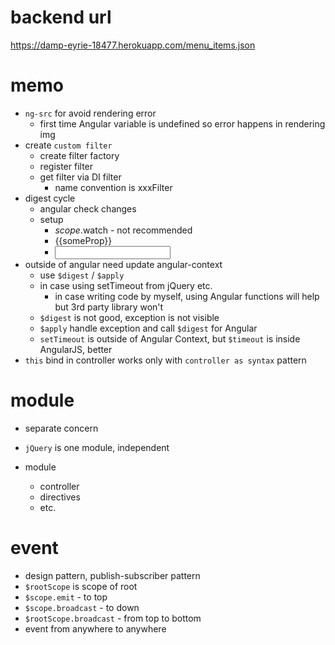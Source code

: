 # backend url

https://damp-eyrie-18477.herokuapp.com/menu_items.json

# memo

- `ng-src` for avoid rendering error
  - first time Angular variable is undefined so error happens in rendering img
- create `custom filter`
  - create filter factory
  - register filter
  - get filter via DI filter
    - name convention is xxxFilter
- digest cycle
  - angular check changes
  - setup
    - $scope.$watch - not recommended
    - {{someProp}}
    - <input ng-model="someProp">
- outside of angular need update angular-context
  - use `$digest` / `$apply`
  - in case using setTimeout from jQuery etc.
    - in case writing code by myself, using Angular functions will help but 3rd party library won't
  - `$digest` is not good, exception is not visible
  - `$apply` handle exception and call `$digest` for Angular
  - `setTimeout` is outside of Angular Context, but `$timeout` is inside AngularJS, better
- `this` bind in controller works only with `controller as syntax` pattern

# module

- separate concern
- `jQuery` is one module, independent

- module
  - controller
  - directives
  - etc.

# event

- design pattern, publish-subscriber pattern
- `$rootScope` is scope of root
- `$scope.emit` - to top
- `$scope.broadcast` - to down
- `$rootScope.broadcast` - from top to bottom
- event from anywhere to anywhere
